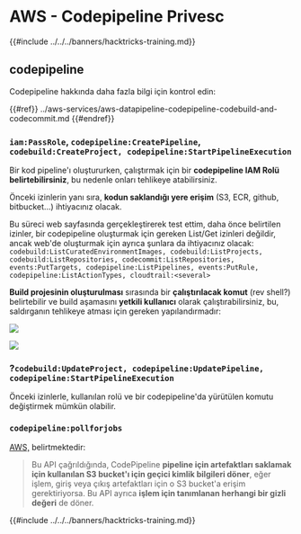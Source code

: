# AWS - Codepipeline Privesc

{{#include ../../../banners/hacktricks-training.md}}

## codepipeline

Codepipeline hakkında daha fazla bilgi için kontrol edin:

{{#ref}}
../aws-services/aws-datapipeline-codepipeline-codebuild-and-codecommit.md
{{#endref}}

### `iam:PassRole`, `codepipeline:CreatePipeline`, `codebuild:CreateProject, codepipeline:StartPipelineExecution`

Bir kod pipeline'ı oluştururken, çalıştırmak için bir **codepipeline IAM Rolü belirtebilirsiniz**, bu nedenle onları tehlikeye atabilirsiniz.

Önceki izinlerin yanı sıra, **kodun saklandığı yere erişim** (S3, ECR, github, bitbucket...) ihtiyacınız olacak.

Bu süreci web sayfasında gerçekleştirerek test ettim, daha önce belirtilen izinler, bir codepipeline oluşturmak için gereken List/Get izinleri değildir, ancak web'de oluşturmak için ayrıca şunlara da ihtiyacınız olacak: `codebuild:ListCuratedEnvironmentImages, codebuild:ListProjects, codebuild:ListRepositories, codecommit:ListRepositories, events:PutTargets, codepipeline:ListPipelines, events:PutRule, codepipeline:ListActionTypes, cloudtrail:<several>`

**Build projesinin oluşturulması** sırasında bir **çalıştırılacak komut** (rev shell?) belirtebilir ve build aşamasını **yetkili kullanıcı** olarak çalıştırabilirsiniz, bu, saldırganın tehlikeye atması için gereken yapılandırmadır:

![](<../../../images/image (276).png>)

![](<../../../images/image (181).png>)

### ?`codebuild:UpdateProject, codepipeline:UpdatePipeline, codepipeline:StartPipelineExecution`

Önceki izinlerle, kullanılan rolü ve bir codepipeline'da yürütülen komutu değiştirmek mümkün olabilir.

### `codepipeline:pollforjobs`

[AWS,](https://docs.aws.amazon.com/codepipeline/latest/APIReference/API_PollForJobs.html) belirtmektedir:

> Bu API çağrıldığında, CodePipeline **pipeline için artefaktları saklamak için kullanılan S3 bucket'ı için geçici kimlik bilgileri döner**, eğer işlem, giriş veya çıkış artefaktları için o S3 bucket'a erişim gerektiriyorsa. Bu API ayrıca **işlem için tanımlanan herhangi bir gizli değeri** de döner.

{{#include ../../../banners/hacktricks-training.md}}
